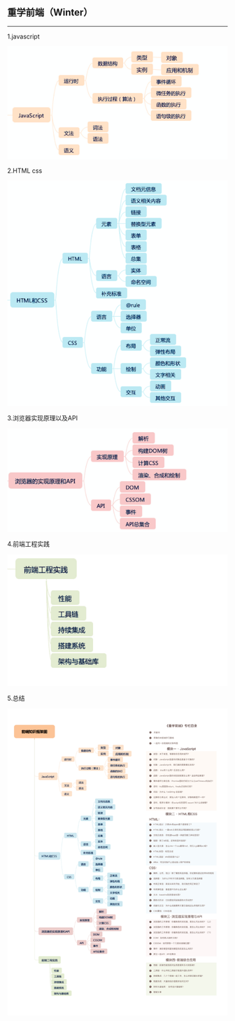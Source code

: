 ## 重学前端（Winter）

****

1.javascript

![avatar](https://github.com/tenggouwa/ImgWork/blob/master/ReloadWeb/One-1.png)

2.HTML css

![avatar](https://github.com/tenggouwa/ImgWork/blob/master/ReloadWeb/One-2.png)

3.浏览器实现原理以及API

![avatar](https://github.com/tenggouwa/ImgWork/blob/master/ReloadWeb/One-3.png)

4.前端工程实践

![avatar](https://github.com/tenggouwa/ImgWork/blob/master/ReloadWeb/One-4.jpg)

5.总结

![avatar](https://github.com/tenggouwa/ImgWork/blob/master/ReloadWeb/One-5.jpg)
